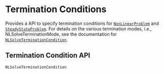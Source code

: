# Termination Conditions

Provides a API to specify termination conditions for [`NonLinearProblem`](@ref) and
[`SteadyStateProblem`](@ref). For details on the various termination modes, i.e.,
NLSolveTerminationMode, see the documentation for [`NLSolveTerminationCondition`](@ref).

## Termination Condition API

```@docs
NLSolveTerminationCondition
```
